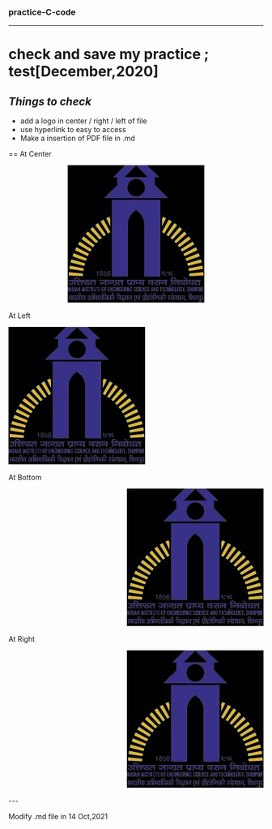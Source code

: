 ### practice-C-code
---
check and save my practice ; test[December,2020]
==

*Things to check*
--
- add a logo  in center / right / left of file
- use hyperlink to easy to access
- Make a insertion of PDF file in .md

==
At Center
<p align="center">
  <img src="https://github.com/Kaustav-CS/Notes/blob/main/34.jpg" />
</p>


At Left
<p align="left">
  <img src="https://github.com/Kaustav-CS/Notes/blob/main/34.jpg" />
</p>

At Bottom
<p align="end">
  <img src="https://github.com/Kaustav-CS/Notes/blob/main/34.jpg" />
</p>

At Right
<p align="right">
  <img src="https://github.com/Kaustav-CS/Notes/blob/main/34.jpg" />
</p>
---



Modify .md file in 14 Oct,2021
